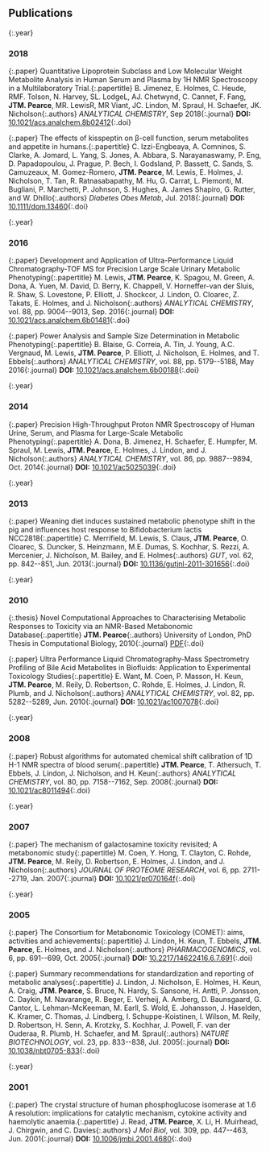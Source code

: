 ## Publications

{:.year}
### 2018

{:.paper}
<span>Quantitative Lipoprotein Subclass and Low Molecular Weight Metabolite Analysis in Human Serum and Plasma by 1H NMR Spectroscopy in a Multilaboratory Trial.</span>{:.papertitle}
<span>B. Jimenez, E. Holmes, C. Heude, RMF. Tolson, N. Harvey, SL. LodgeL, AJ. Chetwynd, C. Cannet, F. Fang, **JTM. Pearce**, MR. LewisR, MR Viant, JC. Lindon, M. Spraul, H. Schaefer, JK. Nicholson</span>{:.authors}
<span>_ANALYTICAL CHEMISTRY_, Sep 2018</span>{:.journal}
<span>**DOI:** [10.1021/acs.analchem.8b02412](https://dx.doi.org/10.1021/acs.analchem.8b02412)</span>{:.doi}

{:.paper}
<span>The effects of kisspeptin on β-cell function, serum metabolites and appetite in humans.</span>{:.papertitle}
<span>C. Izzi-Engbeaya, A. Comninos, S. Clarke, A. Jomard, L. Yang, S. Jones, A. Abbara, S. Narayanaswamy, P. Eng, D. Papadopoulou, J. Prague, P. Bech, I. Godsland, P. Bassett, C. Sands, S. Camuzeaux, M. Gomez-Romero, **JTM. Pearce**, M. Lewis, E. Holmes, J. Nicholson, T. Tan, R. Ratnasabapathy, M. Hu, G. Carrat, L. Piemonti, M. Bugliani, P. Marchetti, P. Johnson, S. Hughes, A. James Shapiro, G. Rutter, and W. Dhillo</span>{:.authors}
<span>_Diabetes Obes Metab_, Jul. 2018</span>{:.journal}
<span>**DOI:** [10.1111/dom.13460](https://dx.doi.org/10.1111/dom.13460)</span>{:.doi}

{:.year}
### 2016

{:.paper}
<span>Development and Application of Ultra-Performance Liquid Chromatography-TOF MS for Precision Large Scale Urinary Metabolic Phenotyping</span>{:.papertitle}
<span>M. Lewis, **JTM. Pearce**, K. Spagou, M. Green, A. Dona, A. Yuen, M. David, D. Berry, K. Chappell, V. Horneffer-van der Sluis, R. Shaw, S. Lovestone, P. Elliott, J. Shockcor, J. Lindon, O. Cloarec, Z. Takats, E. Holmes, and J. Nicholson</span>{:.authors}
<span>_ANALYTICAL CHEMISTRY_, vol. 88, pp. 9004--9013, Sep. 2016</span>{:.journal}
<span>**DOI:** [10.1021/acs.analchem.6b01481](https://dx.doi.org/10.1021/acs.analchem.6b01481)</span>{:.doi}

{:.paper}
<span>Power Analysis and Sample Size Determination in Metabolic Phenotyping</span>{:.papertitle}
<span>B. Blaise, G. Correia, A. Tin, J. Young, A.C. Vergnaud, M. Lewis, **JTM. Pearce**, P. Elliott, J. Nicholson, E. Holmes, and T. Ebbels</span>{:.authors}
<span>_ANALYTICAL CHEMISTRY_, vol. 88, pp. 5179--5188, May 2016</span>{:.journal}
<span>**DOI:** [10.1021/acs.analchem.6b00188](https://dx.doi.org/10.1021/acs.analchem.6b00188)</span>{:.doi}

{:.year}
### 2014

{:.paper}
<span>Precision High-Throughput Proton NMR Spectroscopy of Human Urine, Serum, and Plasma for Large-Scale Metabolic Phenotyping</span>{:.papertitle}
<span>A. Dona, B. Jimenez, H. Schaefer, E. Humpfer, M. Spraul, M. Lewis, **JTM. Pearce**, E. Holmes, J. Lindon, and J. Nicholson</span>{:.authors}
<span>_ANALYTICAL CHEMISTRY_, vol. 86, pp. 9887--9894, Oct. 2014</span>{:.journal}
<span>**DOI:** [10.1021/ac5025039](https://dx.doi.org/10.1021/ac5025039)</span>{:.doi}

{:.year}
### 2013

{:.paper}
<span>Weaning diet induces sustained metabolic phenotype shift in the pig and influences host response to Bifidobacterium lactis NCC2818</span>{:.papertitle}
<span>C. Merrifield, M. Lewis, S. Claus, **JTM. Pearce**, O. Cloarec, S. Duncker, S. Heinzmann, M.E. Dumas, S. Kochhar, S. Rezzi, A. Mercenier, J. Nicholson, M. Bailey, and E. Holmes</span>{:.authors}
<span>_GUT_, vol. 62, pp. 842--851, Jun. 2013</span>{:.journal}
<span>**DOI:** [10.1136/gutjnl-2011-301656](https://dx.doi.org/10.1136/gutjnl-2011-301656)</span>{:.doi}

{:.year}
### 2010

{:.thesis}
<span>Novel Computational Approaches to Characterising Metabolic Responses to Toxicity via an NMR-Based Metabonomic Database</span>{:.papertitle}
<span>**JTM. Pearce**</span>{:.authors}
<span>University of London, PhD Thesis in Computational Biology, 2010</span>{:.journal}
<span>[PDF](assets/JTMPearce_Thesis.pdf)</span>{:.doi}

{:.paper}
<span>Ultra Performance Liquid Chromatography-Mass Spectrometry Profiling of Bile Acid Metabolites in Biofluids: Application to Experimental Toxicology Studies</span>{:.papertitle}
<span>E. Want, M. Coen, P. Masson, H. Keun, **JTM. Pearce**, M. Reily, D. Robertson, C. Rohde, E. Holmes, J. Lindon, R. Plumb, and J. Nicholson</span>{:.authors}
<span>_ANALYTICAL CHEMISTRY_, vol. 82, pp. 5282--5289, Jun. 2010</span>{:.journal}
<span>**DOI:** [10.1021/ac1007078](https://dx.doi.org/10.1021/ac1007078)</span>{:.doi}

{:.year}
### 2008

{:.paper}
<span>Robust algorithms for automated chemical shift calibration of 1D H-1 NMR spectra of blood serum</span>{:.papertitle}
<span>**JTM. Pearce**, T. Athersuch, T. Ebbels, J. Lindon, J. Nicholson, and H. Keun</span>{:.authors}
<span>_ANALYTICAL CHEMISTRY_, vol. 80, pp. 7158--7162, Sep. 2008</span>{:.journal}
<span>**DOI:** [10.1021/ac8011494](https://dx.doi.org/10.1021/ac8011494)</span>{:.doi}

{:.year}
### 2007

{:.paper}
<span>The mechanism of galactosamine toxicity revisited; A metabonomic study</span>{:.papertitle}
<span>M. Coen, Y. Hong, T. Clayton, C. Rohde, **JTM. Pearce**, M. Reily, D. Robertson, E. Holmes, J. Lindon, and J. Nicholson</span>{:.authors}
<span>_JOURNAL OF PROTEOME RESEARCH_, vol. 6, pp. 2711--2719, Jan. 2007</span>{:.journal}
<span>**DOI:** [10.1021/pr070164f](https://dx.doi.org/10.1021/pr070164f)</span>{:.doi}

{:.year}
### 2005

{:.paper}
<span>The Consortium for Metabonomic Toxicology (COMET): aims, activities and achievements</span>{:.papertitle}
<span>J. Lindon, H. Keun, T. Ebbels, **JTM. Pearce**, E. Holmes, and J. Nicholson</span>{:.authors}
<span>_PHARMACOGENOMICS_, vol. 6, pp. 691--699, Oct. 2005</span>{:.journal}
<span>**DOI:** [10.2217/14622416.6.7.691](https://dx.doi.org/10.2217/14622416.6.7.691)</span>{:.doi}

{:.paper}
<span>Summary recommendations for standardization and reporting of metabolic analyses</span>{:.papertitle}
<span>J. Lindon, J. Nicholson, E. Holmes, H. Keun, A. Craig, **JTM. Pearce**, S. Bruce, N. Hardy, S. Sansone, H. Antti, P. Jonsson, C. Daykin, M. Navarange, R. Beger, E. Verheij, A. Amberg, D. Baunsgaard, G. Cantor, L. Lehman-McKeeman, M. Earll, S. Wold, E. Johansson, J. Haselden, K. Kramer, C. Thomas, J. Lindberg, I. Schuppe-Koistinen, I. Wilson, M. Reily, D. Robertson, H. Senn, A. Krotzky, S. Kochhar, J. Powell, F. van der Ouderaa, R. Plumb, H. Schaefer, and M. Spraul</span>{:.authors}
<span>_NATURE BIOTECHNOLOGY_, vol. 23, pp. 833--838, Jul. 2005</span>{:.journal}
<span>**DOI:** [10.1038/nbt0705-833](https://dx.doi.org/10.1038/nbt0705-833)</span>{:.doi}

{:.year}
### 2001

{:.paper}
<span>The crystal structure of human phosphoglucose isomerase at 1.6 A resolution: implications for catalytic mechanism, cytokine activity and haemolytic anaemia.</span>{:.papertitle}
<span>J. Read, **JTM. Pearce**, X. Li, H. Muirhead, J. Chirgwin, and C. Davies</span>{:.authors}
<span>_J Mol Biol_, vol. 309, pp. 447--463, Jun. 2001</span>{:.journal}
<span>**DOI:** [10.1006/jmbi.2001.4680](https://dx.doi.org/10.1006/jmbi.2001.4680)</span>{:.doi}
